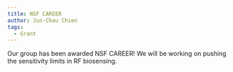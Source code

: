 ```yaml
---
title: NSF CAREER
author: Jun-Chau Chien
tags:
  - Grant
---
```


Our group has been awarded NSF CAREER! We will be working on pushing the sensitivity limits in RF biosensing.
